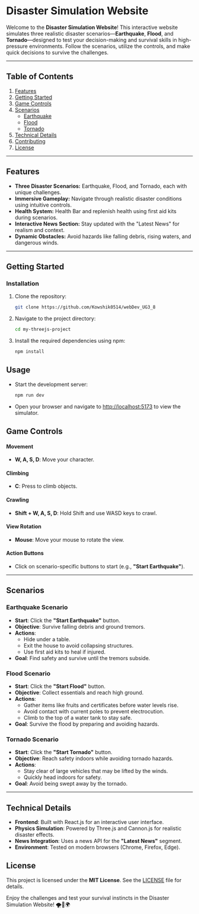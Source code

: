 # Disaster Simulation Website

Welcome to the **Disaster Simulation Website**! This interactive website simulates three realistic disaster scenarios—**Earthquake**, **Flood**, and **Tornado**—designed to test your decision-making and survival skills in high-pressure environments. Follow the scenarios, utilize the controls, and make quick decisions to survive the challenges.

---

## Table of Contents
1. [Features](#features)
2. [Getting Started](#getting-started)
3. [Game Controls](#game-controls)
4. [Scenarios](#scenarios)
   - [Earthquake](#earthquake-scenario)
   - [Flood](#flood-scenario)
   - [Tornado](#tornado-scenario)
5. [Technical Details](#technical-details)
6. [Contributing](#contributing)
7. [License](#license)

---

## Features
- **Three Disaster Scenarios:** Earthquake, Flood, and Tornado, each with unique challenges.
- **Immersive Gameplay:** Navigate through realistic disaster conditions using intuitive controls.
- **Health System:** Health Bar and replenish health using first aid kits during scenarios.
- **Interactive News Section:** Stay updated with the "Latest News" for realism and context.
- **Dynamic Obstacles:** Avoid hazards like falling debris, rising waters, and dangerous winds.

---

## Getting Started
### Installation
1. Clone the repository:
   ```bash
   git clone https://github.com/Kowshik0514/webDev_UG3_8
   ```
2. Navigate to the project directory:
   ```bash
   cd my-threejs-project
   ```
3. Install the required dependencies using npm:
   ```bash
   npm install
   ```

## Usage
- Start the development server:
  ```bash
  npm run dev
  ```
- Open your browser and navigate to [http://localhost:5173](http://localhost:3000) to view the simulator.

## Game Controls

#### Movement
- **W, A, S, D**: Move your character.

#### Climbing
- **C**: Press to climb objects.

#### Crawling
- **Shift + W, A, S, D**: Hold Shift and use WASD keys to crawl.

#### View Rotation
- **Mouse**: Move your mouse to rotate the view.

#### Action Buttons
- Click on scenario-specific buttons to start (e.g., **"Start Earthquake"**).

---

## Scenarios

### Earthquake Scenario
- **Start**: Click the **"Start Earthquake"** button.
- **Objective**: Survive falling debris and ground tremors.
- **Actions**:
  - Hide under a table.
  - Exit the house to avoid collapsing structures.
  - Use first aid kits to heal if injured.
- **Goal**: Find safety and survive until the tremors subside.

### Flood Scenario
- **Start**: Click the **"Start Flood"** button.
- **Objective**: Collect essentials and reach high ground.
- **Actions**:
  - Gather items like fruits and certificates before water levels rise.
  - Avoid contact with current poles to prevent electrocution.
  - Climb to the top of a water tank to stay safe.
- **Goal**: Survive the flood by preparing and avoiding hazards.

### Tornado Scenario
- **Start**: Click the **"Start Tornado"** button.
- **Objective**: Reach safety indoors while avoiding tornado hazards.
- **Actions**:
  - Stay clear of large vehicles that may be lifted by the winds.
  - Quickly head indoors for safety.
- **Goal**: Avoid being swept away by the tornado.

---

## Technical Details

- **Frontend**: Built with React.js for an interactive user interface.
- **Physics Simulation**: Powered by Three.js and Cannon.js for realistic disaster effects.
- **News Integration**: Uses a news API for the **"Latest News"** segment.
- **Environment**: Tested on modern browsers (Chrome, Firefox, Edge).

## License

This project is licensed under the **MIT License**. See the [LICENSE](./LICENSE) file for details.

Enjoy the challenges and test your survival instincts in the Disaster Simulation Website! 🌪️🌊🌍
